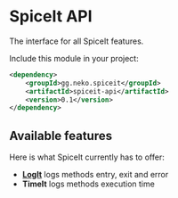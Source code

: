 # SpiceIt API
The interface for all SpiceIt features.

Include this module in your project:
```xml
<dependency>
    <groupId>gg.neko.spiceit</groupId>
    <artifactId>spiceit-api</artifactId>
    <version>0.1</version>
</dependency>
```

## Available features
Here is what SpiceIt currently has to offer:
- [**LogIt**](LogIt.md) logs methods entry, exit and error
- **TimeIt** logs methods execution time
